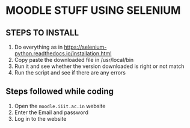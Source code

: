 # MOODLE STUFF USING SELENIUM

## STEPS TO INSTALL

1. Do everything as in <https://selenium-python.readthedocs.io/installation.html>
2. Copy paste the downloaded file in /usr/local/bin
3. Run it and see whether the version downloaded is right or not match
4. Run the script and see if there are any errors

## Steps followed while coding

1. Open the `moodle.iiit.ac.in` website
2. Enter the Email and password
3. Log in to the website

